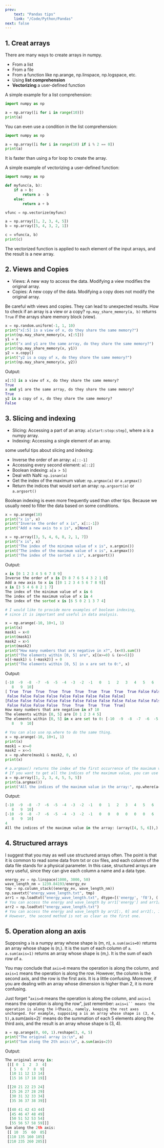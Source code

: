 ```yaml
---
prev: 
    text: "Pandas tips"
    link: "/Code/Python/Pandas"
next: false
---
```


## 1. Creat arrays
There are many ways to create arrays in numpy.
- From a list
- From a file
- From a function like np.arange, np.linspace, np.logspace, etc.
- Using **list comprehension**
- **Vectorizing** a user-defined function

A simple example for a list comprehension:
```python
import numpy as np

a = np.array([i for i in range(10)])
print(a)
```
You can even use a condition in the list comprehension:
```python
import numpy as np

a = np.array([i for i in range(10) if i % 2 == 0])
print(a)
```
It is faster than using a for loop to create the array.

A simple example of vectorizing a user-defined function:
```python
import numpy as np  

def myfunc(a, b):
    if a > b:
        return a - b
    else:
        return a + b

vfunc = np.vectorize(myfunc)

a = np.array([1, 2, 3, 4, 5])
b = np.array([5, 4, 3, 2, 1])

c = vfunc(a, b)
print(c)
```
The vectorized function is applied to each element of the input arrays, and the result is a new array.

## 2. Views and Copies
- Views: A new way to access the data. Modifying a view modifies the original array.
- Copies: A new copy of the data. Modifying a copy does not modify the original array.

Be careful with views and copies. They can lead to unexpected results.
How to check if an array is a view or a copy? `np.may_share_memory(a, b)` returns `True` if the arrays share memory block (view).

```python
x = np.random.uniform(-1, 1, 10)
print("x[:5] is a view of x, do they share the same memory?")
print(np.may_share_memory(x, x[:5]))
y1 = x
print("x and y1 are the same array, do they share the same memory?")
print(np.may_share_memory(x, y1))
y2 = x.copy()
print("y2 is a copy of x, do they share the same memory?")
print(np.may_share_memory(x, y2))
```

Output:
```python
x[:5] is a view of x, do they share the same memory?
True
x and y1 are the same array, do they share the same memory?
True
y2 is a copy of x, do they share the same memory?
False
```

## 3. Slicing and indexing

- Slicing: Accessing a part of an array. `a[start:stop:step]`, where a is a numpy array.
- Indexing: Accessing a single element of an array.

some useful tips about slicing and indexing:
- Inverse the order of an array: `a[::-1]`
- Accessing every second element: `a[::2]`
- Boolean indexing: `a[a > 5]`
- Deal with NaN: `np.isnan(a)`
- Get the index of the maximum value: `np.argmax(a)` or `a.argmax()`
- Return the indices that would sort an array: `np.argsort(a)` or `a.argsort()`
  
Boolean indexing is even more frequently used than other tips. Because we usually need to filter the data based on some conditions.
```python
x = np.arange(10)
print("x is", x)
print("Inverse the order of x is", x[::-1])
print("Add a new axis to x is", x[None])

x = np.array([3, 5, 4, 6, 8, 2, 1, 7])
print("x is", x)
print("The index of the minimum value of x is", x.argmin())
print("The index of the maximum value of x is", x.argmax())
print("The index of the sorted x is", x.argsort())
```

Output:
```python
x is [0 1 2 3 4 5 6 7 8 9]
Inverse the order of x is [9 8 7 6 5 4 3 2 1 0]
Add a new axis to x is [[0 1 2 3 4 5 6 7 8 9]]
x is [3 5 4 6 8 2 1 7]
The index of the minimum value of x is 6
The index of the maximum value of x is 4
The index of the sorted x is [6 5 0 2 1 3 7 4]
```

```python
# I would like to provide more examples of boolean indexing,
# since it is important and useful in data analysis.

x = np.arange(-10, 10+1, 1)
print(x)
mask1 = x<0
print(mask1)
mask2 = x>5
print(mask2)
print("How many numbers that are negative in x?", (x<0).sum())
print("The elements within [0, 5] are", x[(x>=0) & (x<=5)])
x[(~mask1) & (~mask2)] = 0
print("The elements within [0, 5] in x are set to 0:", x)
```

Output:
```python
[-10  -9  -8  -7  -6  -5  -4  -3  -2  -1   0   1   2   3   4   5   6   7
   8   9  10]
[ True  True  True  True  True  True  True  True  True  True False False
 False False False False False False False False False]
[False False False False False False False False False False False False
 False False False False  True  True  True  True  True]
How many numbers that are negative in x? 10
The elements within [0, 5] are [0 1 2 3 4 5]
The elements within [0, 5] in x are set to 0: [-10  -9  -8  -7  -6  -5  -4  -3  -2  -1   0   0   0   0   0   0   6   7
   8   9  10]
```

```python
# You can also use np.where to do the same thing.
x = np.arange(-10, 10+1, 1)
print(x)
mask1 = x>=0
mask2 = x<=5
x = np.where(mask1 & mask2, 0, x)
print(x)

# a.argmax() returns the index of the first occurrence of the maximum value.
# If you want to get all the indices of the maximum value, you can use np.where.
a = np.array([1, 2, 3, 4, 5, 5, 5])
print(a.argmax())
print("All the indices of the maximum value in the array:", np.where(a==a.max()))
```

Output:
```python
[-10  -9  -8  -7  -6  -5  -4  -3  -2  -1   0   1   2   3   4   5   6   7
   8   9  10]
[-10  -9  -8  -7  -6  -5  -4  -3  -2  -1   0   0   0   0   0   0   6   7
   8   9  10]
4
All the indices of the maximum value in the array: (array([4, 5, 6]),)
```

## 4. Structured arrays

I suggest that you may as well use structured arrays often.
The point is that it is common to read some data from txt or csv files, and each column of the data file stands for a physical parameter. In this case, structured arrays are very useful, since they can give each column a name and a data type.

```python
energy_ev = np.linspace(1000, 3000, 50)
wave_length_nm = 1239.84193/energy_ev
tmp = np.column_stack((energy_ev, wave_length_nm))
np.savetxt("energy_wave_length.txt", tmp)
arr1 = np.loadtxt("energy_wave_length.txt", dtype=[('energy', 'f8'), ('wave_length', 'f8')])
# You can access the energy and wave_length by arr1['energy'] and arr1['wave_length'].
arr2 = np.loadtxt("energy_wave_length.txt")
# You can access the energy and wave_length by arr2[:, 0] and arr2[:, 1].
# However, the second method is not as clear as the first one.
```

## 5. Operation along an axis

Supposing `a` is a numpy array whose shape is (m, n), `a.sum(axis=0)` returns an array whose shape is (n,). It is the sum of each column of `a`. `a.sum(axis=1)` returns an array whose shape is (m,). It is the sum of each row of `a`.

You may conclude that `axis=0` means the operation is along the column, and `axis=1` means the operation is along the row.
However, the column is the second axis, and the row is the first axis. It is a little confusing.
Moreover, if you are dealing with an array whose dimension is higher than 2, it is more confusing.

Just forget "`axis=0` means the operation is along the column, and `axis=1` means the operation is along the row", just remember: `axis=i`` means the operation is along the `i-th` axis, namely, keeping the rest axes unchanged.
For example, supposing a is an array whose shape is (3, 4, 5), `a.sum(axis=2)` means do the summation of each 5 elements along the third axis, and the result is an array whose shape is (3, 4).

```python
a = np.arange(0, 60, 1).reshape(3, 4, 5)
print("The original array is:\n", a)
print("Sum along the 2th axis:\n", a.sum(axis=2))
```

Output:
```python
The original array is:
 [[[ 0  1  2  3  4]
  [ 5  6  7  8  9]
  [10 11 12 13 14]
  [15 16 17 18 19]]

 [[20 21 22 23 24]
  [25 26 27 28 29]
  [30 31 32 33 34]
  [35 36 37 38 39]]

 [[40 41 42 43 44]
  [45 46 47 48 49]
  [50 51 52 53 54]
  [55 56 57 58 59]]]
Sum along the 2th axis:
 [[ 10  35  60  85]
 [110 135 160 185]
 [210 235 260 285]]
```


